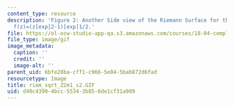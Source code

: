 ```yaml
---
content_type: resource
description: 'Figure 2: Another Side view of the Riemann Surface for the function
  f(z)=(z[exp]2-1)[exp]1/2.'
file: https://ol-ocw-studio-app-qa.s3.amazonaws.com/courses/18-04-complex-variables-with-applications-fall-1999/d40c43904bcc55343b856de1cf31a989_riem_sqrt_Z2m1_s2.GIF
file_type: image/gif
image_metadata:
  caption: ''
  credit: ''
  image-alt: ''
parent_uid: 6bfe28ba-cff1-c966-5e04-5bab872d6fad
resourcetype: Image
title: riem_sqrt_Z2m1_s2.GIF
uid: d40c4390-4bcc-5534-3b85-6de1cf31a989
---
```

